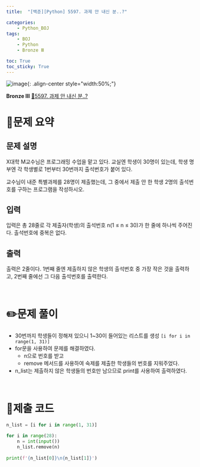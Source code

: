 ```yaml
---
title:  "[백준][Python] 5597. 과제 안 내신 분..?" 

categories: 
    - Python_BOJ
tags: 
    - BOJ
    - Python
    - Bronze Ⅲ

toc: True
toc_sticky: True
---
```

![image](https://github.com/user-attachments/assets/32319fe8-99e9-4031-b5d1-9f1909b510dc){: .align-center style="width:50%;"}

**Bronze Ⅲ** 
[🔗5597. 과제 안 내신 분..?](https://www.acmicpc.net/problem/5597)

# 📝문제 요약

## 문제 설명

X대학 M교수님은 프로그래밍 수업을 맡고 있다. 교실엔 학생이 30명이 있는데, 학생 명부엔 각 학생별로 1번부터 30번까지 출석번호가 붙어 있다.

교수님이 내준 특별과제를 28명이 제출했는데, 그 중에서 제출 안 한 학생 2명의 출석번호를 구하는 프로그램을 작성하시오.

## 입력

입력은 총 28줄로 각 제출자(학생)의 출석번호 n(1 ≤ n ≤ 30)가 한 줄에 하나씩 주어진다. 출석번호에 중복은 없다.


## 출력

출력은 2줄이다. 1번째 줄엔 제출하지 않은 학생의 출석번호 중 가장 작은 것을 출력하고, 2번째 줄에선 그 다음 출석번호를 출력한다.


<br>

# ✏️문제 풀이

- 30번까지 학생들이 정해져 있으니 1~30이 들어있는 리스트를 생성 `[i for i in range(1, 31)]`
- for문을 사용하여 문제를 해결하였다.
    - n으로 번호를 받고
    - remove 메서드를 사용하여 숙제를 제출한 학생들의 번호를 지워주었다.
- n_list는 제출하지 않은 학생들의 번호만 남으므로 print를 사용하여 출력하였다.

<br>

# 💯제출 코드

```python
n_list = [i for i in range(1, 31)]

for i in range(28):
    n = int(input())
    n_list.remove(n)
    
print(f'{n_list[0]}\n{n_list[1]}')
```